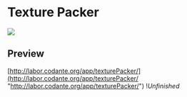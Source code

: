 # Texture Packer #

![](http://ww4.sinaimg.cn/large/699ef9c0jw1enqk1x7g97j20iq0bggmu.jpg)

## Preview ##

[http://labor.codante.org/app/texturePacker/](http://labor.codante.org/app/texturePacker/ "http://labor.codante.org/app/texturePacker/") !*Unfinished*
